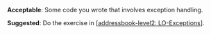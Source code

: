 <panel type="warning" header="`W4.5a` Can explain error handling :star::star:" expanded no-close>
  <include src="../../book/errorHandling/introduction/what/full.md" />
</panel>

<!-- ==================================================================================================== -->

<panel type="warning" header="`W4.5b` Can explain exceptions :star::star:" expanded no-close>
  <include src="../../book/errorHandling/exceptions/what/full.md" />
</panel>

<!-- ==================================================================================================== -->

<panel type="warning" header="`W4.5c` Can do exception handling in code :star::star:" expanded no-close>
  <include src="../../book/errorHandling/exceptions/how/full.md" />
  <panel header=":dart: Evidence" expanded>

**Acceptable**: Some code you wrote that involves exception handling.

**Suggested**: Do the exercise in [[addressbook-level2: LO-Exceptions]({{module_org}}/addressbook-level2/blob/master/doc/LearningOutcomes.md#handle-exceptions-lo-exceptions)].

<include src="submission.md" />

  </panel>
</panel>

<!-- ==================================================================================================== -->

<panel type="info" header="`W4.5d` Can avoid using exceptions to control normal workflow :star::star::star:" expanded no-close>
  <include src="../../book/errorHandling/exceptions/when/full.md" />
</panel>
